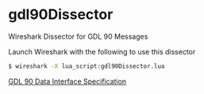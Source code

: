 # gdl90Dissector
Wireshark Dissector for GDL 90 Messages

Launch Wireshark with the following to use this dissector
```bash
$ wireshark -X lua_script:gdl90Dissector.lua
```
[GDL 90 Data Interface Specification](http://www.faa.gov/nextgen/programs/adsb/wsa/media/GDL90_Public_ICD_RevA.PDF)
